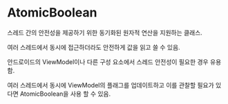 # AtomicBoolean

스레드 간의 안전성을 제공하기 위한 동기화된 원자적 연산을 지원하는 클래스.

여러 스레드에서 동시에 접근하더라도 안전하게 값을 읽고 쓸 수 있음.

안드로이드의 ViewModel이나 다른 구성 요소에서 스레드 안전성이 필요한 경우 유용함.

여러 스레드에서 동시에 ViewModel의 플래그를 업데이트하고 이를 관찰할 필요가 있다면 AtomicBoolean을 사용 할 수 있음.